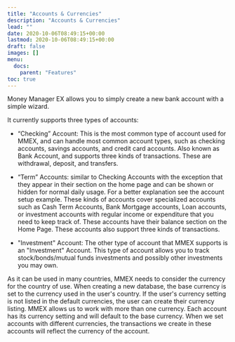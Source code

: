 ```yaml
---
title: "Accounts & Currencies"
description: "Accounts & Currencies"
lead: ""
date: 2020-10-06T08:49:15+00:00
lastmod: 2020-10-06T08:49:15+00:00
draft: false
images: []
menu:
  docs:
    parent: "Features"
toc: true
---
```


Money Manager EX allows you to simply create a new bank account with a simple wizard.

It currently supports three types of accounts:

- “Checking” Account: This is the most common type of account used for MMEX, and can handle most common account types, such as checking accounts, savings accounts, and credit card accounts. Also known as Bank Account, and supports three kinds of transactions. These are withdrawal, deposit, and transfers.

- “Term” Accounts: similar to Checking Accounts with the exception that they appear in their section on the home page and can be shown or hidden for normal daily usage. For a better explanation see the account setup example. These kinds of accounts cover specialized accounts such as Cash Term Accounts, Bank Mortgage accounts, Loan accounts, or investment accounts with regular income or expenditure that you need to keep track of. These accounts have their balance section on the Home Page. These accounts also support three kinds of transactions.

- "Investment" Account: The other type of account that MMEX supports is an "Investment" Account. This type of account allows you to track stock/bonds/mutual funds investments and possibly other investments you may own.

As it can be used in many countries, MMEX needs to consider the currency for the country of use. When creating a new database, the base currency is set to the currency used in the user's country. 
If the user's currency setting is not listed in the default currencies, the user can create their currency listing. MMEX allows us to work with more than one currency. Each account has its currency setting and will default to the base currency. When we set accounts with different currencies, the transactions we create in these accounts will reflect the currency of the account.